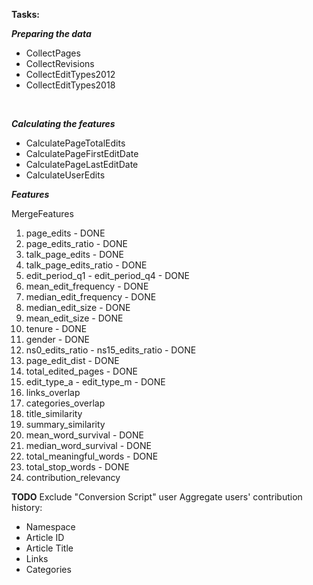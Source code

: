 **Tasks:**

_**Preparing the data**_
- CollectPages
- CollectRevisions
- CollectEditTypes2012
- CollectEditTypes2018
<br>

**_Calculating the features_**
- CalculatePageTotalEdits
- CalculatePageFirstEditDate
- CalculatePageLastEditDate
- CalculateUserEdits


**_Features_**

MergeFeatures
1. page_edits - DONE
2. page_edits_ratio - DONE
3. talk_page_edits - DONE
4. talk_page_edits_ratio - DONE
5. edit_period_q1 - edit_period_q4 - DONE
6. mean_edit_frequency - DONE
7. median_edit_frequency - DONE
8. median_edit_size - DONE
9. mean_edit_size - DONE
10. tenure - DONE
11. gender - DONE
12. ns0_edits_ratio - ns15_edits_ratio - DONE
13. page_edit_dist - DONE
14. total_edited_pages - DONE
15. edit_type_a - edit_type_m - DONE
16. links_overlap
17. categories_overlap
18. title_similarity
19. summary_similarity
20. mean_word_survival - DONE
21. median_word_survival - DONE
22. total_meaningful_words - DONE
23. total_stop_words - DONE
24. contribution_relevancy

**TODO**
Exclude "Conversion Script" user
Aggregate users' contribution history:
- Namespace
- Article ID
- Article Title
- Links
- Categories
